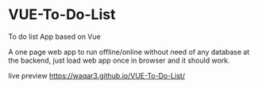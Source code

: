 # VUE-To-Do-List
To do list App based on Vue

A one page web app to run offline/online without need of any database at the backend, just load web app once in browser and it should work.

live preview
https://waqar3.github.io/VUE-To-Do-List/
